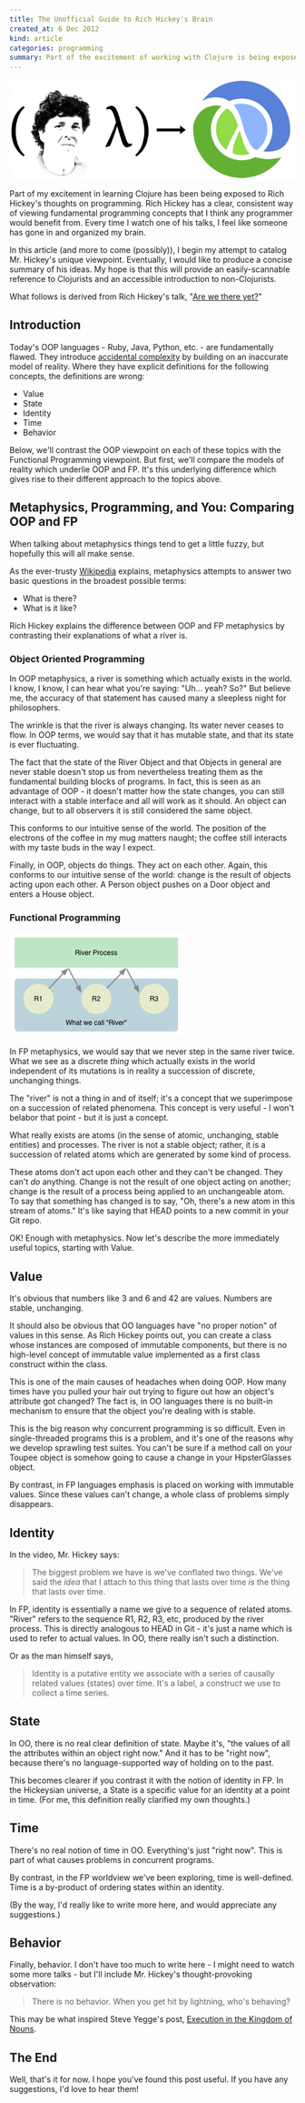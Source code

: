 ```yaml
---
title: The Unofficial Guide to Rich Hickey's Brain
created_at: 6 Dec 2012
kind: article
categories: programming
summary: Part of the excitement of working with Clojure is being exposed to Rich Hickey's thoughts on programming. Rich Hickey has a clear, consistent way of viewing fundamental programming concepts that I think any programmer would benefit from. Here is the beginning of my attempt to catalog Mr. Hickey's unique viewpoint.
---
```


![The Rich Hickey Function](/assets/images/posts/rich-hickey-function.png)

Part of my excitement in learning Clojure has been being exposed to
Rich Hickey's thoughts on programming. Rich Hickey has a clear,
consistent way of viewing fundamental programming concepts that I
think any programmer would benefit from. Every time I watch one of his
talks, I feel like someone has gone in and organized my brain.

In this article (and more to come (possibly)), I begin my attempt to
catalog Mr. Hickey's unique viewpoint. Eventually, I would like to
produce a concise summary of his ideas. My hope is that this will
provide an easily-scannable reference to Clojurists and an accessible
introduction to non-Clojurists.

What follows is derived from Rich Hickey's talk,
"[Are we there yet?](http://www.infoq.com/presentations/Are-We-There-Yet-Rich-Hickey)"

## Introduction

Today's OOP languages - Ruby, Java, Python, etc. - are fundamentally
flawed. They introduce
[accidental complexity](http://en.wikipedia.org/wiki/No_Silver_Bullet)
by building on an inaccurate model of reality. Where they have
explicit definitions for the following concepts, the definitions are
wrong:

* Value
* State
* Identity
* Time
* Behavior

Below, we'll contrast the OOP viewpoint on each of these topics with
the Functional Programming viewpoint. But first, we'll compare the
models of reality which underlie OOP and FP. It's this underlying
difference which gives rise to their different approach to the topics
above.

## Metaphysics, Programming, and You: Comparing OOP and FP

When talking about metaphysics things tend to get a little fuzzy, but
hopefully this will all make sense.

As the ever-trusty
[Wikipedia](http://en.wikipedia.org/wiki/Metaphysics) explains,
metaphysics attempts to answer two basic questions in the broadest
possible terms:

* What is there?
* What is it like?

Rich Hickey explains the difference between OOP and FP metaphysics by
contrasting their explanations of what a river is. 

### Object Oriented Programming

In OOP metaphysics, a river is something which actually exists in the
world. I know, I know, I can hear what you're saying: "Uh... yeah?
So?" But believe me, the accuracy of that statement has caused many a
sleepless night for philosophers.

The wrinkle is that the river is always changing. Its water never
ceases to flow. In OOP terms, we would say that it has mutable state,
and that its state is ever fluctuating.

The fact that the state of the River Object and that Objects in
general are never stable doesn't stop us from nevertheless treating
them as the fundamental building blocks of programs. In fact, this is
seen as an advantage of OOP - it doesn't matter how the state changes,
you can still interact with a stable interface and all will work as it
should. An object can change, but to all observers it is still
considered the same object.

This conforms to our intuitive sense of the world. The position of the
electrons of the coffee in my mug matters naught; the coffee still
interacts with my taste buds in the way I expect.

Finally, in OOP, objects do things. They act on each other. Again, this
conforms to our intuitive sense of the world: change is the
result of objects acting upon each other. A Person object pushes on a
Door object and enters a House object.

### Functional Programming

![FP Metaphysics](/assets/images/posts/fp-metaphysics.png)

In FP metaphysics, we would say that we never step in the same river
twice. What we see as a discrete _thing_ which actually exists in the
world independent of its mutations is in reality a succession of
discrete, unchanging things.

The "river" is not a thing in and of itself; it's a concept
that we superimpose on a succession of related phenomena. This concept
is very useful - I won't belabor that point - but it is just a
concept.

What really exists are atoms (in the sense of atomic, unchanging,
stable entities) and processes. The river is not a stable object;
rather, it is a succession of related atoms which are generated by
some kind of process.

These atoms don't act upon each other and they can't be changed. They
can't _do_ anything. Change is not the result of one object acting on
another; change is the result of a process being applied to an
unchangeable atom. To say that something has changed is to say, "Oh,
there's a new atom in this stream of atoms." It's like saying that
HEAD points to a new commit in your Git repo.

OK! Enough with metaphysics. Now let's describe the more immediately
useful topics, starting with Value.

## Value

It's obvious that numbers like 3 and 6 and 42 are values. Numbers are
stable, unchanging.

It should also be obvious that OO languages have "no proper notion" of
values in this sense. As Rich Hickey points out, you can create a
class whose instances are composed of immutable components, but there
is no high-level concept of immutable value implemented as a first
class construct within the class.

This is one of the main causes of headaches when doing OOP. How many
times have you pulled your hair out trying to figure out how an
object's attribute got changed? The fact is, in OO languages there is
no built-in mechanism to ensure that the object you're dealing with is
stable.

This is the big reason why concurrent programming is so difficult.
Even in single-threaded programs this is a problem, and it's one of
the reasons why we develop sprawling test suites. You can't be sure if
a method call on your Toupee object is somehow going to cause a change
in your HipsterGlasses object.

By contrast, in FP languages emphasis is placed on working with
immutable values. Since these values can't change, a whole class of
problems simply disappears.

## Identity

In the video, Mr. Hickey says:

> The biggest problem we have is we've conflated two things. We've
> said the _idea_ that I attach to this thing that lasts over time
> _is_ the thing that lasts over time.

In FP, identity is essentially a name we give to a sequence of related
atoms. "River" refers to the sequence R1, R2, R3, etc, produced by the
river process. This is directly analogous to HEAD in Git - it's just a
name which is used to refer to actual values. In OO, there really
isn't such a distinction.

Or as the man himself says, 

> Identity is a putative entity we associate with a series of causally
> related values (states) over time. It's a label, a construct we use
> to collect a time series.

## State

In OO, there is no real clear definition of state. Maybe it's, "the
values of all the attributes within an object right now." And it has
to be "right now", because there's no language-supported way of
holding on to the past.

This becomes clearer if you contrast it with the notion of identity in
FP. In the Hickeysian universe, a State is a specific value for an
identity at a point in time. (For me, this definition really clarified
my own thoughts.)

## Time

There's no real notion of time in OO. Everything's just "right now".
This is part of what causes problems in concurrent programs.

By contrast, in the FP worldview we've been exploring, time is
well-defined. Time is a by-product of ordering states within an
identity.

(By the way, I'd really like to write more here, and would appreciate
any suggestions.)

## Behavior

Finally, behavior. I don't have too much to write here - I might need
to watch some more talks - but I'll include Mr. Hickey's
thought-provoking observation:

> There is no behavior. When you get hit by lightning, who's behaving?

This may be what inspired Steve Yegge's post,
[Execution in the Kingdom of Nouns](http://steve-yegge.blogspot.com/2006/03/execution-in-kingdom-of-nouns.html).

## The End

Well, that's it for now. I hope you've found this post useful. If you
have any suggestions, I'd love to hear them!
